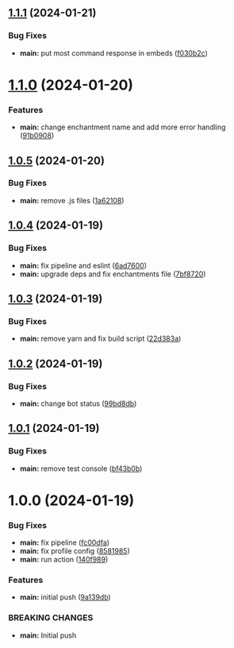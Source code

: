 ## [1.1.1](https://github.com/CShatto99/Enchantify/compare/v1.1.0...v1.1.1) (2024-01-21)


### Bug Fixes

* **main:** put most command response in embeds ([f030b2c](https://github.com/CShatto99/Enchantify/commit/f030b2c968b0f23d48a03677786fb9b93bf2952e))

# [1.1.0](https://github.com/CShatto99/Enchantify/compare/v1.0.5...v1.1.0) (2024-01-20)


### Features

* **main:** change enchantment name and add more error handling ([91b0908](https://github.com/CShatto99/Enchantify/commit/91b09085cb21d02f38f2038a8b2cf1f6341fc9e8))

## [1.0.5](https://github.com/CShatto99/Enchantify/compare/v1.0.4...v1.0.5) (2024-01-20)


### Bug Fixes

* **main:** remove .js files ([1a62108](https://github.com/CShatto99/Enchantify/commit/1a62108f8cf08eb3fbca0b025de2810d7176ac05))

## [1.0.4](https://github.com/CShatto99/Enchantify/compare/v1.0.3...v1.0.4) (2024-01-19)


### Bug Fixes

* **main:** fix pipeline and eslint ([6ad7600](https://github.com/CShatto99/Enchantify/commit/6ad76008c408e71ff2a00c9b37f9463171406bfa))
* **main:** upgrade deps and fix enchantments file ([7bf8720](https://github.com/CShatto99/Enchantify/commit/7bf8720bb62e11f48c1e06fa96a43deec0fa291f))

## [1.0.3](https://github.com/CShatto99/Enchantify/compare/v1.0.2...v1.0.3) (2024-01-19)


### Bug Fixes

* **main:** remove yarn and fix build script ([22d383a](https://github.com/CShatto99/Enchantify/commit/22d383afaa0244b1f75816451c20682f481876c3))

## [1.0.2](https://github.com/CShatto99/Enchantify/compare/v1.0.1...v1.0.2) (2024-01-19)


### Bug Fixes

* **main:** change bot status ([99bd8db](https://github.com/CShatto99/Enchantify/commit/99bd8dbf93bf2a2afff762a54d8634efd023f8ee))

## [1.0.1](https://github.com/CShatto99/Enchantify/compare/v1.0.0...v1.0.1) (2024-01-19)


### Bug Fixes

* **main:** remove test console ([bf43b0b](https://github.com/CShatto99/Enchantify/commit/bf43b0bec3906f8789a4187c7c943bd1d8295a18))

# 1.0.0 (2024-01-19)


### Bug Fixes

* **main:** fix pipeline ([fc00dfa](https://github.com/CShatto99/Enchantify/commit/fc00dfa0cc26b93307be198c4b22988d9e42421d))
* **main:** fix profile config ([8581985](https://github.com/CShatto99/Enchantify/commit/8581985ef7655ad563ce53dd51eb26727fe04437))
* **main:** run action ([140f989](https://github.com/CShatto99/Enchantify/commit/140f989dae0326546c269c3c3be6c17a8a82558f))


### Features

* **main:** initial push ([9a139db](https://github.com/CShatto99/Enchantify/commit/9a139db08585d362f1404852423f34c2532921fd))


### BREAKING CHANGES

* **main:** Initial push
